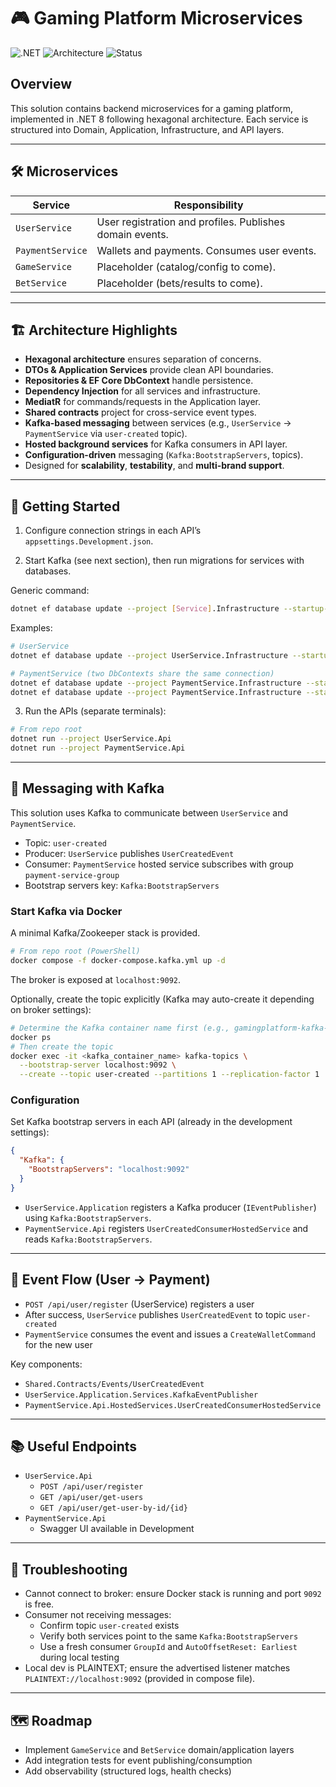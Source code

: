 # 🎮 Gaming Platform Microservices

![.NET](https://img.shields.io/badge/.NET-Core%208-blue)
![Architecture](https://img.shields.io/badge/Architecture-Hexagonal-green)
![Status](https://img.shields.io/badge/Status-Active-brightgreen)

## Overview

This solution contains backend microservices for a gaming platform, implemented in .NET 8 following hexagonal architecture. Each service is structured into Domain, Application, Infrastructure, and API layers.

---

## 🛠 Microservices

| Service | Responsibility |
|---|---|
| `UserService` | User registration and profiles. Publishes domain events. |
| `PaymentService` | Wallets and payments. Consumes user events. |
| `GameService` | Placeholder (catalog/config to come). |
| `BetService` | Placeholder (bets/results to come). |

---

## 🏗 Architecture Highlights

- **Hexagonal architecture** ensures separation of concerns.  
- **DTOs & Application Services** provide clean API boundaries.  
- **Repositories & EF Core DbContext** handle persistence.  
- **Dependency Injection** for all services and infrastructure.  
- **MediatR** for commands/requests in the Application layer.
- **Shared contracts** project for cross-service event types.
- **Kafka-based messaging** between services (e.g., `UserService` → `PaymentService` via `user-created` topic).
- **Hosted background services** for Kafka consumers in API layer.
- **Configuration-driven** messaging (`Kafka:BootstrapServers`, topics).
- Designed for **scalability**, **testability**, and **multi-brand support**.

---

## 🚀 Getting Started

1) Configure connection strings in each API’s `appsettings.Development.json`.

2) Start Kafka (see next section), then run migrations for services with databases.

Generic command:

```bash
dotnet ef database update --project [Service].Infrastructure --startup-project [Service].Api --context [ContextName]
```

Examples:

```bash
# UserService
dotnet ef database update --project UserService.Infrastructure --startup-project UserService.Api --context UserDbContext

# PaymentService (two DbContexts share the same connection)
dotnet ef database update --project PaymentService.Infrastructure --startup-project PaymentService.Api --context PaymentDbContext
dotnet ef database update --project PaymentService.Infrastructure --startup-project PaymentService.Api --context WalletDbContext
```

3) Run the APIs (separate terminals):

```bash
# From repo root
dotnet run --project UserService.Api
dotnet run --project PaymentService.Api
```

---

## 📡 Messaging with Kafka

This solution uses Kafka to communicate between `UserService` and `PaymentService`.

- Topic: `user-created`
- Producer: `UserService` publishes `UserCreatedEvent`
- Consumer: `PaymentService` hosted service subscribes with group `payment-service-group`
- Bootstrap servers key: `Kafka:BootstrapServers`

### Start Kafka via Docker

A minimal Kafka/Zookeeper stack is provided.

```bash
# From repo root (PowerShell)
docker compose -f docker-compose.kafka.yml up -d
```

The broker is exposed at `localhost:9092`.

Optionally, create the topic explicitly (Kafka may auto-create it depending on broker settings):

```bash
# Determine the Kafka container name first (e.g., gamingplatform-kafka-1)
docker ps
# Then create the topic
docker exec -it <kafka_container_name> kafka-topics \
  --bootstrap-server localhost:9092 \
  --create --topic user-created --partitions 1 --replication-factor 1
```

### Configuration

Set Kafka bootstrap servers in each API (already in the development settings):

```json
{
  "Kafka": {
    "BootstrapServers": "localhost:9092"
  }
}
```

- `UserService.Application` registers a Kafka producer (`IEventPublisher`) using `Kafka:BootstrapServers`.
- `PaymentService.Api` registers `UserCreatedConsumerHostedService` and reads `Kafka:BootstrapServers`.

---

## 🔄 Event Flow (User → Payment)

- `POST /api/user/register` (UserService) registers a user
- After success, `UserService` publishes `UserCreatedEvent` to topic `user-created`
- `PaymentService` consumes the event and issues a `CreateWalletCommand` for the new user

Key components:
- `Shared.Contracts/Events/UserCreatedEvent`
- `UserService.Application.Services.KafkaEventPublisher`
- `PaymentService.Api.HostedServices.UserCreatedConsumerHostedService`

---

## 📚 Useful Endpoints

- `UserService.Api`
  - `POST /api/user/register`
  - `GET /api/user/get-users`
  - `GET /api/user/get-user-by-id/{id}`
- `PaymentService.Api`
  - Swagger UI available in Development

---

## 🧰 Troubleshooting

- Cannot connect to broker: ensure Docker stack is running and port `9092` is free.
- Consumer not receiving messages:
  - Confirm topic `user-created` exists
  - Verify both services point to the same `Kafka:BootstrapServers`
  - Use a fresh consumer `GroupId` and `AutoOffsetReset: Earliest` during local testing
- Local dev is PLAINTEXT; ensure the advertised listener matches `PLAINTEXT://localhost:9092` (provided in compose file).

---

## 🗺 Roadmap

- Implement `GameService` and `BetService` domain/application layers
- Add integration tests for event publishing/consumption
- Add observability (structured logs, health checks)
